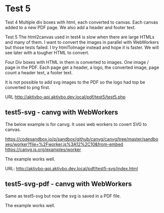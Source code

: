 # Test 5

Test 4
Multiple div boxes with html, each converted to canvas.
Each canvas added to a new PDF page. We also add a header and footer text.

Test 5
The html2canvas used in test4 is slow when there are large HTMLs and many of them.
I want to convert the images in parallel with WebWorkers but those tests failed.
I try htmlToImage instead and hope it is faster. We will see later with a tougher HTML to convert.

Four Div boxes with HTML in them is converted to images. One image / page in the PDF.
Each page get a header, a logo, the converted image, page count a header text, a footer text.

It is not possible to add svg images to the PDF so the logo had top be converted to png first.

URL
http://aktivbo-api.aktivbo.dev.local/pdf/test5/test5.php

## test5-svg - canvg with WebWorkers

The below example is for canvg. It uses web workers to covert SVG to canvas.

https://codesandbox.io/p/sandbox/github/canvg/canvg/tree/master/sandboxes/worker?file=%2Fworker.js%3A12%2C10&from-embed
https://canvg.js.org/examples/worker

The example works well.

URL:
http://aktivbo-api.aktivbo.dev.local/pdf/test5-svg/index.html

## test5-svg-pdf - canvg with WebWorkers

Same as test5-svg but now the svg is saved in a PDF file.

The example works well.